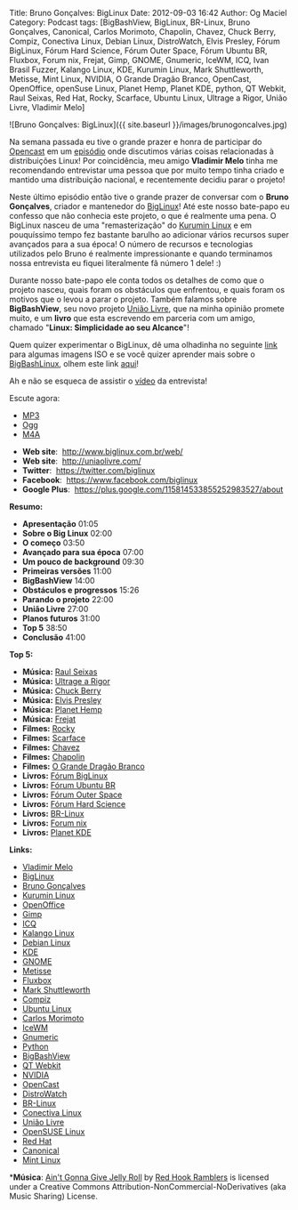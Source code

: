 Title: Bruno Gonçalves: BigLinux
Date: 2012-09-03 16:42
Author: Og Maciel
Category: Podcast
tags: [BigBashView, BigLinux, BR-Linux, Bruno Gonçalves, Canonical, Carlos Morimoto, Chapolin, Chavez, Chuck Berry, Compiz, Conectiva Linux, Debian Linux, DistroWatch, Elvis Presley, Fórum BigLinux, Fórum Hard Science, Fórum Outer Space, Fórum Ubuntu BR, Fluxbox, Forum nix, Frejat, Gimp, GNOME, Gnumeric, IceWM, ICQ, Ivan Brasil Fuzzer, Kalango Linux, KDE, Kurumin Linux, Mark Shuttleworth, Metisse, Mint Linux, NVIDIA, O Grande Dragão Branco, OpenCast, OpenOffice, openSuse Linux, Planet Hemp, Planet KDE, python, QT Webkit, Raul Seixas, Red Hat, Rocky, Scarface, Ubuntu Linux, Ultrage a Rigor, União Livre, Vladimir Melo]

![Bruno Gonçalves: BigLinux]({{ site.baseurl }}/images/brunogoncalves.jpg)

Na semana passada eu tive o grande prazer e honra de participar do
[Opencast](http://www.ubuntero.com.br/ "http://www.ubuntero.com.br/") em
um
[episódio](http://www.ubuntero.com.br/2012/08/opencast-16-distribuicoes-linux/ "http://www.ubuntero.com.br/2012/08/opencast-16-distribuicoes-linux/")
onde discutimos várias coisas relacionadas à distribuições Linux! Por
coincidência, meu amigo **Vladimir Melo** tinha me recomendando
entrevistar uma pessoa que por muito tempo tinha criado e mantido uma
distribuição nacional, e recentemente decidiu parar o projeto!

Neste último episódio então tive o grande prazer de conversar com o
**Bruno Gonçalves**, criador e mantenedor do
[BigLinux](http://www.biglinux.com.br/web/ "http://www.biglinux.com.br/web/")!
Até este nosso bate-papo eu confesso que não conhecia este projeto, o
que é realmente uma pena. O BigLinux nasceu de uma "remasterização" do
[Kurumin
Linux](http://www.hardware.com.br/kurumin/ "http://www.hardware.com.br/kurumin/")
e em pouquíssimo tempo fez bastante barulho ao adicionar vários recursos
super avançados para a sua época! O número de recursos e tecnologias
utilizados pelo Bruno é realmente impressionante e quando terminamos
nossa entrevista eu fiquei literalmente fã número 1 dele! :)

Durante nosso bate-papo ele conta todos os detalhes de como que o
projeto nasceu, quais foram os obstáculos que enfrentou, e quais foram
os motivos que o levou a parar o projeto. Também falamos sobre
**BigBashView**, seu novo projeto [União
Livre](http://uniaolivre.com/ "http://uniaolivre.com/"), que na minha
opinião promete muito, e um **livro** que esta escrevendo em parceria
com um amigo, chamado "**Linux: Simplicidade ao seu Alcance**"!

Quem quizer experimentar o BigLinux, dê uma olhadinha no seguinte
[link](http://www.las.ic.unicamp.br/pub/biglinux/ "http://www.las.ic.unicamp.br/pub/biglinux/")
para algumas imagens ISO e se você quizer aprender mais sobre o
[BigBashLinux](http://code.google.com/p/bigbashview/ "http://code.google.com/p/bigbashview/"),
olhem este link
[aqui](http://biglinux.com.br/forum/viewforum.php?f=62 "http://biglinux.com.br/forum/viewforum.php?f=62")!

Ah e não se esqueca de assistir o
[vídeo](http://www.youtube.com/watch?v=lpDNGGOw_tY&feature=g-all-u "http://www.youtube.com/watch?v=lpDNGGOw_tY&feature=g-all-u")
da entrevista!

Escute agora:
* [MP3](http://downloads.ogmaciel.com/castalio-podcast-44.mp3)
* [Ogg](http://downloads.ogmaciel.com/castalio-podcast-44.ogg)
* [M4A](http://downloads.ogmaciel.com/castalio-podcast-44.m4a)

-   **Web site**:  <http://www.biglinux.com.br/web/>
-   **Web site**:  <http://uniaolivre.com/>
-   **Twitter**:  <https://twitter.com/biglinux>
-   **Facebook**:  <https://www.facebook.com/biglinux>
-   **Google Plus**:
     <https://plus.google.com/115814533855252983527/about>

**Resumo:**

-   **Apresentação** 01:05
-   **Sobre o Big Linux** 02:00
-   **O começo** 03:50
-   **Avançado para sua época** 07:00
-   **Um pouco de background** 09:30
-   **Primeiras versões** 11:00
-   **BigBashView** 14:00
-   **Obstáculos e progressos** 15:26
-   **Parando o projeto** 22:00
-   **União Livre** 27:00
-   **Planos futuros** 31:00
-   **Top 5** 38:50
-   **Conclusão** 41:00

**Top 5:**

-   **Música:** [Raul Seixas](http://www.last.fm/search?q=Raul+Seixas)
-   **Música:** [Ultrage a
    Rigor](http://www.last.fm/search?q=Ultrage+a+Rigor)
-   **Música:** [Chuck Berry](http://www.last.fm/search?q=Chuck+Berry)
-   **Música:** [Elvis
    Presley](http://www.last.fm/search?q=Elvis+Presley)
-   **Música:** [Planet Hemp](http://www.last.fm/search?q=Planet+Hemp)
-   **Música:** [Frejat](http://www.last.fm/search?q=Frejat)
-   **Filmes:** [Rocky](http://www.imdb.com/find?s=all&q=Rocky)
-   **Filmes:** [Scarface](http://www.imdb.com/find?s=all&q=Scarface)
-   **Filmes:** [Chavez](http://www.imdb.com/find?s=all&q=Chavez)
-   **Filmes:** [Chapolin](http://www.imdb.com/find?s=all&q=Chapolin)
-   **Filmes:** [O Grande Dragão
    Branco](http://www.imdb.com/find?s=all&q=O+Grande+Dragão+Branco)
-   **Livros:** [Fórum
    BigLinux](http://www.amazon.com/s/ref=nb_sb_noss?url=search-alias%3Dstripbooks&field-keywords=Fórum+BigLinux)
-   **Livros:** [Fórum Ubuntu
    BR](http://www.amazon.com/s/ref=nb_sb_noss?url=search-alias%3Dstripbooks&field-keywords=Fórum+Ubuntu+BR)
-   **Livros:** [Fórum Outer
    Space](http://www.amazon.com/s/ref=nb_sb_noss?url=search-alias%3Dstripbooks&field-keywords=Fórum+Outer+Space)
-   **Livros:** [Fórum Hard
    Science](http://www.amazon.com/s/ref=nb_sb_noss?url=search-alias%3Dstripbooks&field-keywords=Fórum+Hard+Science)
-   **Livros:**
    [BR-Linux](http://www.amazon.com/s/ref=nb_sb_noss?url=search-alias%3Dstripbooks&field-keywords=BR-Linux)
-   **Livros:** [Forum
    nix](http://www.amazon.com/s/ref=nb_sb_noss?url=search-alias%3Dstripbooks&field-keywords=Forum+nix)
-   **Livros:** [Planet
    KDE](http://www.amazon.com/s/ref=nb_sb_noss?url=search-alias%3Dstripbooks&field-keywords=Planet+KDE)

**Links:**

-   [Vladimir Melo](https://duckduckgo.com/?q=Vladimir+Melo)
-   [BigLinux](https://duckduckgo.com/?q=BigLinux)
-   [Bruno Gonçalves](https://duckduckgo.com/?q=Bruno+Gonçalves)
-   [Kurumin Linux](https://duckduckgo.com/?q=Kurumin+Linux)
-   [OpenOffice](https://duckduckgo.com/?q=OpenOffice)
-   [Gimp](https://duckduckgo.com/?q=Gimp)
-   [ICQ](https://duckduckgo.com/?q=ICQ)
-   [Kalango Linux](https://duckduckgo.com/?q=Kalango+Linux)
-   [Debian Linux](https://duckduckgo.com/?q=Debian+Linux)
-   [KDE](https://duckduckgo.com/?q=KDE)
-   [GNOME](https://duckduckgo.com/?q=GNOME)
-   [Metisse](https://duckduckgo.com/?q=Metisse)
-   [Fluxbox](https://duckduckgo.com/?q=Fluxbox)
-   [Mark Shuttleworth](https://duckduckgo.com/?q=Mark+Shuttleworth)
-   [Compiz](https://duckduckgo.com/?q=Compiz)
-   [Ubuntu Linux](https://duckduckgo.com/?q=Ubuntu+Linux)
-   [Carlos Morimoto](https://duckduckgo.com/?q=Carlos+Morimoto)
-   [IceWM](https://duckduckgo.com/?q=IceWM)
-   [Gnumeric](https://duckduckgo.com/?q=Gnumeric)
-   [Python](https://duckduckgo.com/?q=Python)
-   [BigBashView](https://duckduckgo.com/?q=BigBashView)
-   [QT Webkit](https://duckduckgo.com/?q=QT+Webkit)
-   [NVIDIA](https://duckduckgo.com/?q=NVIDIA)
-   [OpenCast](https://duckduckgo.com/?q=OpenCast)
-   [DistroWatch](https://duckduckgo.com/?q=DistroWatch)
-   [BR-Linux](https://duckduckgo.com/?q=BR-Linux)
-   [Conectiva Linux](https://duckduckgo.com/?q=Conectiva+Linux)
-   [União Livre](https://duckduckgo.com/?q=União+Livre)
-   [OpenSUSE Linux](https://duckduckgo.com/?q=OpenSUSE+Linux)
-   [Red Hat](https://duckduckgo.com/?q=Red+Hat)
-   [Canonical](https://duckduckgo.com/?q=Canonical)
-   [Mint Linux](https://duckduckgo.com/?q=Mint+Linux)

***Música**: [Ain't Gonna Give Jelly
Roll](http://freemusicarchive.org/music/Red_Hook_Ramblers/Live__WFMU_on_Antique_Phonograph_Music_Program_with_MAC_Feb_8_2011/Red_Hook_Ramblers_-_12_-_Aint_Gonna_Give_Jelly_Roll)
by [Red Hook Ramblers](http://www.redhookramblers.com/) is licensed under a Creative Commons
Attribution-NonCommercial-NoDerivatives (aka Music Sharing) License.
